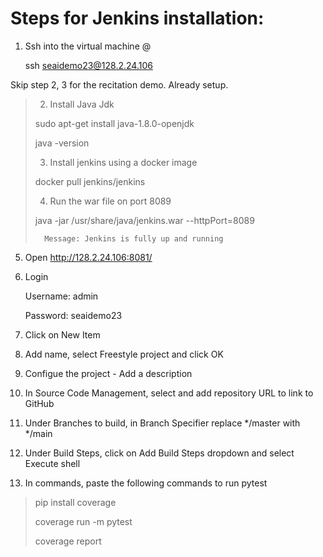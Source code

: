 # Steps for Jenkins installation:

1. Ssh into the virtual machine <username>@<ip-address>
	
	ssh seaidemo23@128.2.24.106

Skip step 2, 3 for the recitation demo. Already setup.

>2. Install Java Jdk
>	
>	sudo apt-get install java-1.8.0-openjdk
>	
>	java -version
>
>3. Install jenkins using a docker image
>	
>	docker pull jenkins/jenkins
>
>4. Run the war file on port 8089
>	
>	java -jar /usr/share/java/jenkins.war --httpPort=8089
>	
>		Message: Jenkins is fully up and running

5. Open http://128.2.24.106:8081/

6. Login 
	
	Username: admin
	
	Password: seaidemo23

7. Click on New Item

8. Add name, select Freestyle project and click OK
	
9. Configue the project - Add a description
	
10. In Source Code Management, select and add repository URL to link to GitHub
	
11. Under Branches to build, in Branch Specifier replace */master with */main
	
12. Under Build Steps, click on Add Build Steps dropdown and select Execute shell

13. In commands, paste the following commands to run pytest
	
>pip install coverage
>
>coverage run -m pytest
>	
>coverage report
	
